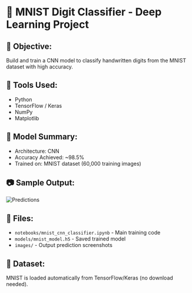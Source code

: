 # 🧠 MNIST Digit Classifier - Deep Learning Project

## 📌 Objective:
Build and train a CNN model to classify handwritten digits from the MNIST dataset with high accuracy.

## 🧰 Tools Used:
- Python
- TensorFlow / Keras
- NumPy
- Matplotlib

## 🧪 Model Summary:
- Architecture: CNN
- Accuracy Achieved: ~98.5%
- Trained on: MNIST dataset (60,000 training images)

## 📷 Sample Output:
![Predictions](images/sample_predictions.png)

## 📂 Files:
- `notebooks/mnist_cnn_classifier.ipynb` - Main training code
- `models/mnist_model.h5` - Saved trained model
- `images/` - Output prediction screenshots

## 🧠 Dataset:
MNIST is loaded automatically from TensorFlow/Keras (no download needed).
